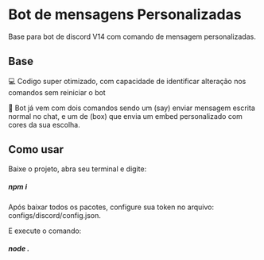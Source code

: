 # Bot de mensagens Personalizadas


Base para bot de discord V14 com comando de mensagem personalizadas.

## Base
💻 Codigo super otimizado, com capacidade de identificar alteração nos comandos sem reiniciar o bot
 
🤖 Bot já vem com dois comandos sendo um (say) enviar mensagem escrita normal no chat, e um de (box) que envia um embed personalizado com cores da sua escolha.

## Como usar

Baixe o projeto, abra seu terminal e digite:
<h5> npm i </h5>

Após baixar todos os pacotes, configure sua token no arquivo: configs/discord/config.json.

E execute o comando:
<h5> node . <h5>


